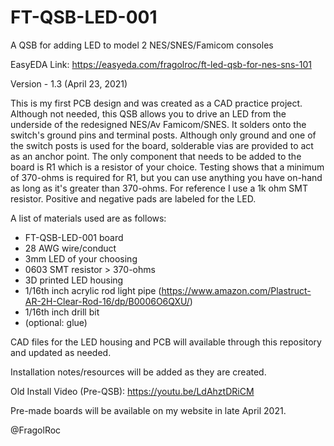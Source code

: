 # FT-QSB-LED-001
A QSB for adding LED to model 2 NES/SNES/Famicom consoles

EasyEDA Link: https://easyeda.com/fragolroc/ft-led-qsb-for-nes-sns-101

Version - 1.3 (April 23, 2021)

This is my first PCB design and was created as a CAD practice project. Although not needed, this QSB allows you to drive an LED from the underside of the redesigned NES/Av Famicom/SNES. It solders onto the switch's ground pins and terminal posts. Although only ground and one of the switch posts is used for the board, solderable vias are provided to act as an anchor point. The only component that needs to be added to the board is R1 which is a resistor of your choice. Testing shows that a minimum of 370-ohms is required for R1, but you can use anything you have on-hand as long as it's greater than 370-ohms. For reference I use a 1k ohm SMT resistor. Positive and negative pads are labeled for the LED.

A list of materials used are as follows:
- FT-QSB-LED-001 board
- 28 AWG wire/conduct
- 3mm LED of your choosing
- 0603 SMT resistor > 370-ohms
- 3D printed LED housing
- 1/16th inch acrylic rod light pipe (https://www.amazon.com/Plastruct-AR-2H-Clear-Rod-16/dp/B0006O6QXU/)
- 1/16th inch drill bit
- (optional: glue)

CAD files for the LED housing and PCB will available through this repository and updated as needed.

Installation notes/resources will be added as they are created. 

Old Install Video (Pre-QSB): https://youtu.be/LdAhztDRiCM

Pre-made boards will be available on my website in late April 2021.

@FragolRoc
